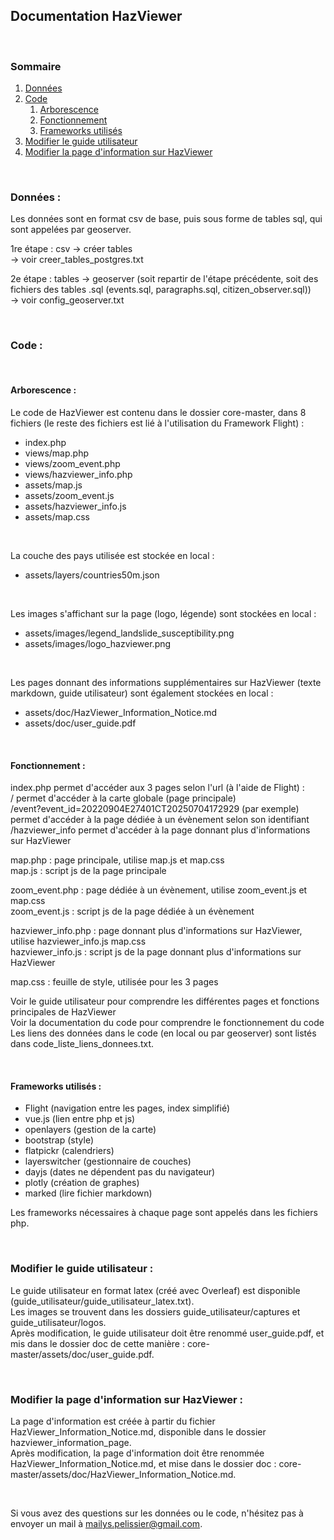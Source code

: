## Documentation HazViewer

<br>

### Sommaire
1. [Données](#1)
2. [Code](#2)
    1. [Arborescence](#21)
    2. [Fonctionnement](#22)
    3. [Frameworks utilisés](#23)
3. [Modifier le guide utilisateur](#3)
4. [Modifier la page d'information sur HazViewer](#4)

<br>

### Données : <a name="1"></a>

Les données sont en format csv de base, puis sous forme de tables sql, qui sont appelées par geoserver.

1re étape :
csv -> créer tables \
&rarr; voir creer_tables_postgres.txt

2e étape :
tables -> geoserver (soit repartir de l'étape précédente, soit des fichiers des tables .sql (events.sql, paragraphs.sql, citizen_observer.sql)) \
&rarr; voir config_geoserver.txt

<br>

### Code : <a name="2"></a>

<br>

#### Arborescence : <a name="21"></a>

Le code de HazViewer est contenu dans le dossier core-master, dans 8 fichiers (le reste des fichiers est lié à l'utilisation du Framework Flight) :
- index.php
- views/map.php
- views/zoom_event.php
- views/hazviewer_info.php
- assets/map.js
- assets/zoom_event.js
- assets/hazviewer_info.js
- assets/map.css
<br>

La couche des pays utilisée est stockée en local :
- assets/layers/countries50m.json
<br>

Les images s'affichant sur la page (logo, légende) sont stockées en local :
- assets/images/legend_landslide_susceptibility.png
- assets/images/logo_hazviewer.png
<br>

Les pages donnant des informations supplémentaires sur HazViewer (texte markdown, guide utilisateur) sont également stockées en local :
- assets/doc/HazViewer_Information_Notice.md
- assets/doc/user_guide.pdf

<br>

#### Fonctionnement : <a name="22"></a>

index.php permet d'accéder aux 3 pages selon l'url (à l'aide de Flight) : \
/ permet d'accéder à la carte globale (page principale) \
/event?event_id=20220904E27401CT20250704172929 (par exemple) permet d'accéder à la page dédiée à un évènement selon son identifiant \
/hazviewer_info permet d'accéder à la page donnant plus d'informations sur HazViewer

map.php : page principale, utilise map.js et map.css \
map.js : script js de la page principale

zoom_event.php : page dédiée à un évènement, utilise zoom_event.js et map.css \
zoom_event.js : script js de la page dédiée à un évènement

hazviewer_info.php : page donnant plus d'informations sur HazViewer, utilise hazviewer_info.js map.css \
hazviewer_info.js : script js de la page donnant plus d'informations sur HazViewer

map.css : feuille de style, utilisée pour les 3 pages

Voir le guide utilisateur pour comprendre les différentes pages et fonctions principales de HazViewer \
Voir la documentation du code pour comprendre le fonctionnement du code \
Les liens des données dans le code (en local ou par geoserver) sont listés dans code_liste_liens_donnees.txt.

<br>

#### Frameworks utilisés : <a name="23"></a>

- Flight (navigation entre les pages, index simplifié)
- vue.js (lien entre php et js)
- openlayers (gestion de la carte)
- bootstrap (style)
- flatpickr (calendriers)
- layerswitcher (gestionnaire de couches)
- dayjs (dates ne dépendent pas du navigateur)
- plotly (création de graphes)
- marked (lire fichier markdown)

Les frameworks nécessaires à chaque page sont appelés dans les fichiers php.

<br>

### Modifier le guide utilisateur : <a name="3"></a>
Le guide utilisateur en format latex (créé avec Overleaf) est disponible (guide_utilisateur/guide_utilisateur_latex.txt). \
Les images se trouvent dans les dossiers guide_utilisateur/captures et guide_utilisateur/logos. \
Après modification, le guide utilisateur doit être renommé user_guide.pdf, et mis dans le dossier doc de cette manière : core-master/assets/doc/user_guide.pdf.

<br>

### Modifier la page d'information sur HazViewer : <a name="4"></a>
La page d'information est créée à partir du fichier HazViewer_Information_Notice.md, disponible dans le dossier hazviewer_information_page. \
Après modification, la page d'information doit être renommée HazViewer_Information_Notice.md, et mise dans le dossier doc : core-master/assets/doc/HazViewer_Information_Notice.md.

<br>

Si vous avez des questions sur les données ou le code, n'hésitez pas à envoyer un mail à mailys.pelissier@gmail.com.

<br>